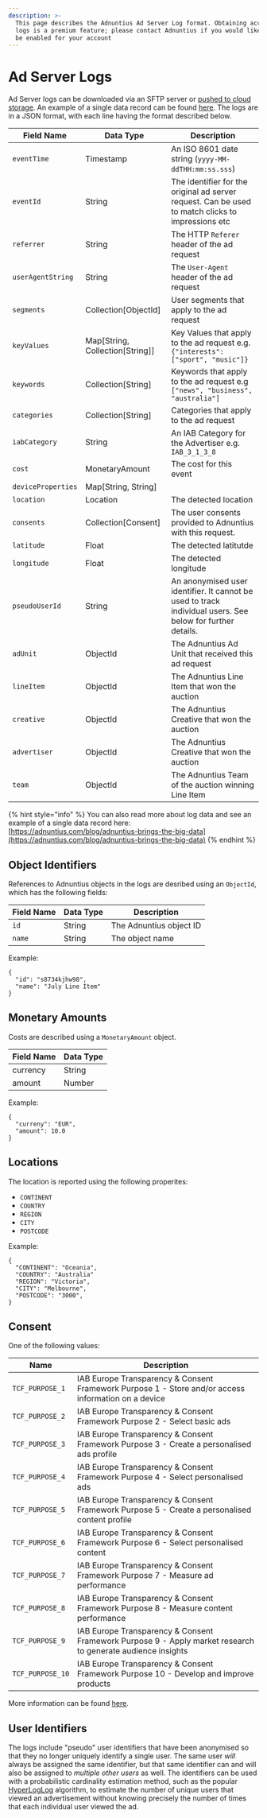 ```yaml
---
description: >-
  This page describes the Adnuntius Ad Server Log format. Obtaining access to
  logs is a premium feature; please contact Adnuntius if you would like this to
  be enabled for your account
---
```


# Ad Server Logs

Ad Server logs can be downloaded via an SFTP server or [pushed to cloud storage](../adnuntius-data/user-interface-guide/admin/data-exports.md). An example of a single data record can be found [here](https://adnuntius.com/blog/adnuntius-brings-the-big-data). The logs are in a JSON format, with each line having the format described below.

| Field Name         | Data Type                         | Description                                                                                                |
| ------------------ | --------------------------------- | ---------------------------------------------------------------------------------------------------------- |
| `eventTime`        | Timestamp                         | An ISO 8601 date string (`yyyy-MM-ddTHH:mm:ss.sss`)                                                        |
| `eventId`          | String                            | The identifier for the original ad server request. Can be used to match clicks to impressions etc          |
| `referrer`         | String                            | The HTTP `Referer` header of the ad request                                                                |
| `userAgentString`  | String                            | The `User-Agent` header of the ad request                                                                  |
| `segments`         | Collection\[ObjectId]             | User segments that apply to the ad request                                                                 |
| `keyValues`        | Map\[String, Collection\[String]] | Key Values that apply to the ad request e.g. `{"interests":["sport", "music"]}`                            |
| `keywords`         | Collection\[String]               | Keywords that apply to the ad request e.g `["news", "business", "australia"]`                              |
| `categories`       | Collection\[String]               | Categories that apply to the ad request                                                                    |
| `iabCategory`      | String                            | An IAB Category for the Advertiser e.g. `IAB_3_1_3_8`                                                      |
| `cost`             | MonetaryAmount                    | The cost for this event                                                                                    |
| `deviceProperties` | Map\[String, String]              |                                                                                                            |
| `location`         | Location                          | The detected location                                                                                      |
| `consents`         | Collection\[Consent]              | The user consents provided to Adnuntius with this request.                                                 |
| `latitude`         | Float                             | The detected latitutde                                                                                     |
| `longitude`        | Float                             | The detected longitude                                                                                     |
| `pseudoUserId`     | String                            | An anonymised user identifier. It cannot be used to track individual users. See below for further details. |
| `adUnit`           | ObjectId                          | The Adnuntius Ad Unit that received this ad request                                                        |
| `lineItem`         | ObjectId                          | The Adnuntius Line Item that won the auction                                                               |
| `creative`         | ObjectId                          | The Adnuntius Creative that won the auction                                                                |
| `advertiser`       | ObjectId                          | The Adnuntius Creative that won the auction                                                                |
| `team`             | ObjectId                          | The Adnuntius Team of the auction winning Line Item                                                        |

{% hint style="info" %}
You can also read more about log data and see an example of a single data record here: [https://adnuntius.com/blog/adnuntius-brings-the-big-data](https://adnuntius.com/blog/adnuntius-brings-the-big-data)
{% endhint %}

## Object Identifiers

References to Adnuntius objects in the logs are desribed using an `ObjectId`, which has the following fields:

| Field Name | Data Type | Description             |
| ---------- | --------- | ----------------------- |
| `id`       | String    | The Adnuntius object ID |
| `name`     | String    | The object name         |

Example:

```
{ 
  "id": "s8734kjhw98",
  "name": "July Line Item"
}
```

## Monetary Amounts

Costs are described using a `MonetaryAmount` object.

| Field Name | Data Type |
| ---------- | --------- |
| currency   | String    |
| amount     | Number    |

Example:

```
{ 
  "curreny": "EUR",
  "amount": 10.0
}
```

## Locations

The location is reported using the following properites:

* `CONTINENT`
* `COUNTRY`
* `REGION`
* `CITY`
* `POSTCODE`

Example:

```
{
  "CONTINENT": "Oceania",
  "COUNTRY": "Australia"
  "REGION": "Victoria",
  "CITY": "Melbourne",
  "POSTCODE": "3000",
}
```

## Consent

One of the following values:

| Name             | Description                                                                                                 |
| ---------------- | ----------------------------------------------------------------------------------------------------------- |
| `TCF_PURPOSE_1`  | IAB Europe Transparency & Consent Framework Purpose 1 - Store and/or access information on a device         |
| `TCF_PURPOSE_2`  | IAB Europe Transparency & Consent Framework Purpose 2 - Select basic ads                                    |
| `TCF_PURPOSE_3`  | IAB Europe Transparency & Consent Framework Purpose 3 - Create a personalised ads profile                   |
| `TCF_PURPOSE_4`  | IAB Europe Transparency & Consent Framework Purpose 4 - Select personalised ads                             |
| `TCF_PURPOSE_5`  | IAB Europe Transparency & Consent Framework Purpose 5 - Create a personalised content profile               |
| `TCF_PURPOSE_6`  | IAB Europe Transparency & Consent Framework Purpose 6 - Select personalised content                         |
| `TCF_PURPOSE_7`  | IAB Europe Transparency & Consent Framework Purpose 7 - Measure ad performance                              |
| `TCF_PURPOSE_8`  | IAB Europe Transparency & Consent Framework Purpose 8 - Measure content performance                         |
| `TCF_PURPOSE_9`  | IAB Europe Transparency & Consent Framework Purpose 9 - Apply market research to generate audience insights |
| `TCF_PURPOSE_10` | IAB Europe Transparency & Consent Framework Purpose 10 - Develop and improve products                       |

More information can be found [here](https://iabeurope.eu/iab-europe-transparency-consent-framework-policies/#Appendix\_A\_Purposes\_and\_Features\_Definitions).

## User Identifiers

The logs include "pseudo" user identifiers that have been anonymised so that they no longer uniquely identify a single user. The same user _will_ always be assigned the same identifier, but that same identifier can and will also be assigned to _multiple other users_ as well. The identifiers can be used with a probabilistic cardinality estimation method, such as the popular [HyperLogLog](https://en.wikipedia.org/wiki/HyperLogLog) algorithm, to estimate the number of unique users that viewed an advertisement without knowing precisely the number of times that each individual user viewed the ad.
